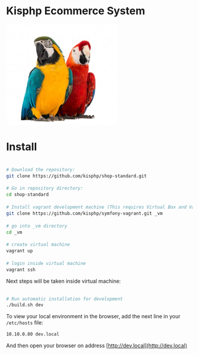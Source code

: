 Kisphp Ecommerce System
=======================

![Zac and Rio](app/web/zac-and-rio.jpg)


# Install

```bash

# Download the repository:
git clone https://github.com/kisphp/shop-standard.git

# Go in repository directory:
cd shop-standard

# Install vagrant development machine (This requires Virtual Box and Vagrant installed)
git clone https://github.com/kisphp/symfony-vagrant.git _vm

# go into _vm directory
cd _vm

# create virtual machine
vagrant up

# login inside virtual machine
vagrant ssh
```

Next steps will be taken inside virtual machine:

```bash

# Run automatic installation for development
./build.sh dev
```

To view your local environment in the browser, add the next line in your `/etc/hosts` file:

```bash
10.10.0.80 dev.local
```

And then open your browser on address [http://dev.local](http://dev.local)



